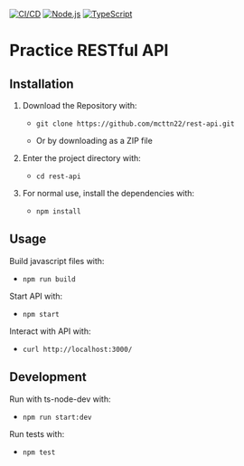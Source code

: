 [![CI/CD](https://github.com/mcttn22/rest-api/actions/workflows/main.yml/badge.svg)](https://github.com/mcttn22/rest-api/actions/workflows/main.yml)
[![Node.js](https://img.shields.io/badge/Node.js-43853D?style=for-the-badge&logo=node.js&logoColor=white)](https://nodejs.org/en)
[![TypeScript](https://shields.io/badge/TypeScript-3178C6?logo=TypeScript&logoColor=FFF&style=flat-square)](https://www.typescriptlang.org)

# Practice RESTful API

## Installation

1. Download the Repository with:

   - ```
     git clone https://github.com/mcttn22/rest-api.git
     ```
   -  Or by downloading as a ZIP file

2. Enter the project directory with:
   - ```
     cd rest-api
     ```

3. For normal use, install the dependencies with:
   - ```
     npm install
     ```

## Usage

Build javascript files with:
- ```
  npm run build
  ```

Start API with:
- ```
  npm start 
  ```

Interact with API with:
- ```
  curl http://localhost:3000/
  ```

## Development

Run with ts-node-dev with:
- ```
  npm run start:dev
  ```

Run tests with:
- ```
  npm test
  ```

